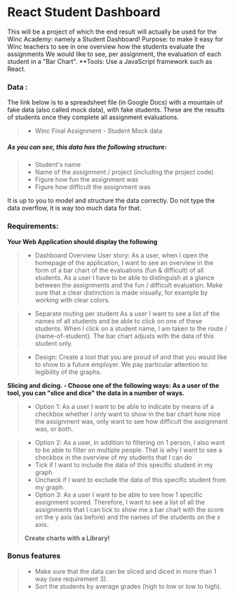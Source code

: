# React Student Dashboard

This will be a project of which the end result will actually be used for the Winc Academy: namely a Student Dashboard!
Purpose: to make it easy for Winc teachers to see in one overview how the students evaluate the assignments
We would like to see, per assignment, the evaluation of each student in a "Bar Chart".
\*\*Tools: Use a JavaScript framework such as React.

### Data :

The link below is to a spreadsheet file (in Google Docs) with a mountain of fake data (also called mock data), with fake students. These are the results of students once they complete all assignment evaluations.

> - Winc Final Assignment - Student Mock data

##### As you can see, this data has the following structure:

> - Student's name
> - Name of the assignment / project (including the project code)
> - Figure how fun the assignment was
> - Figure how difficult the assignment was

It is up to you to model and structure the data correctly. Do not type the data overflow, it is way too much data for that.

### Requirements:

**Your Web Application should display the following**

> - Dashboard Overview User story: As a user, when I open the homepage of the application, I want to see an overview in the form of a bar chart of the evaluations (fun & difficult) of all students.
>   As a user I have to be able to distinguish at a glance between the assignments and the fun / difficult evaluation. Make sure that a clear distinction is made visually, for example by working with clear colors.

> - Separate routing per student As a user I want to see a list of the names of all students and be able to click on one of these students. When I click on a student name, I am taken to the route / {name-of-student}. The bar chart adjusts with the data of this student only.

> - Design: Create a tool that you are proud of and that you would like to show to a future employer. We pay particular attention to: legibility of the graphs.

**Slicing and dicing. - Choose one of the following ways: As a user of the tool, you can "slice and dice" the data in a number of ways.**

> - Option 1: As a user I want to be able to indicate by means of a checkbox whether I only want to show in the bar chart how nice the assignment was, only want to see how difficult the assignment was, or both.

> - Option 2: As a user, in addition to filtering on 1 person, I also want to be able to filter on multiple people. That is why I want to see a checkbox in the overview of my students that I can do
> - Tick if I want to include the data of this specific student in my graph
> - Uncheck if I want to exclude the data of this specific student from my graph.
> - Option 3: As a user I want to be able to see how 1 specific assignment scored. Therefore, I want to see a list of all the assignments that I can tick to show me a bar chart with the score on the y axis (as before) and the names of the students on the x axis.
>
> **Create charts with a Library!**

### Bonus features

> - Make sure that the data can be sliced ​​and diced in more than 1 way (see requirement 3).
> - Sort the students by average grades (high to low or low to high).
